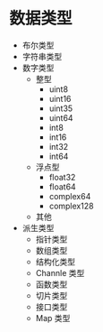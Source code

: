 # 数据类型

- 布尔类型
- 字符串类型
- 数字类型
  - 整型
    - uint8
    - uint16
    - uint35
    - uint64
    - int8
    - int16
    - int32
    - int64
  - 浮点型
    - float32
    - float64
    - complex64
    - complex128
  - 其他
- 派生类型
  - 指针类型
  - 数组类型
  - 结构化类型
  - Channle 类型
  - 函数类型
  - 切片类型
  - 接口类型
  - Map 类型
